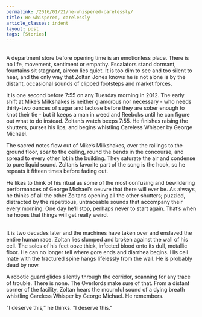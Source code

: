```yaml
---
permalink: /2016/01/21/he-whispered-carelessly/
title: He whispered, carelessly
article_classes: indent
layout: post
tags: [Stories]
---
```

<br/>
A department store before opening time is an emotionless place. There is no life, movement, sentiment or empathy. Escalators stand dormant, fountains sit stagnant, aircon lies quiet. It is too dim to see and too silent to hear, and the only way that Zoltan Jones knows he is not alone is by the distant, occasional sounds of clipped footsteps and market forces.

It is one second before 7:55 on any Tuesday morning in 2012. The early shift at Mike’s Milkshakes is neither glamorous nor necessary - who needs thirty-two ounces of sugar and lactose before they are sober enough to knot their tie - but it keeps a man in weed and Reeboks until he can figure out what to do instead. Zoltan’s watch beeps 7:55. He finishes raising the shutters, purses his lips, and begins whistling Careless Whisper by George Michael.

The sacred notes flow out of Mike’s Milkshakes, over the railings to the ground floor, soar to the ceiling, round the bends in the concourse, and spread to every other lot in the building. They saturate the air and condense to pure liquid sound. Zoltan’s favorite part of the song is the hook, so he repeats it fifteen times before fading out.

He likes to think of his ritual as some of the most confusing and bewildering performances of George Michael’s oeuvre that there will ever be. As always, he thinks of all the other Zoltans opening all the other shutters; puzzled, distracted by the repetitious, untraceable sounds that accompany their every morning. One day he’ll stop, perhaps never to start again. That’s when he hopes that things will get really weird.

<br/>
It is two decades later and the machines have taken over and enslaved the entire human race. Zoltan lies slumped and broken against the wall of his cell. The soles of his feet ooze thick, infected blood onto its dull, metallic floor. He can no longer tell where gore ends and diarrhea begins. His cell mate with the fractured spine hangs lifelessly from the wall. He is probably dead by now.

A robotic guard glides silently through the corridor, scanning for any trace of trouble. There is none. The Overlords make sure of that. From a distant corner of the facility, Zoltan hears the mournful sound of a dying breath whistling Careless Whisper by George Michael. He remembers.

"I deserve this,” he thinks. “I deserve this."
